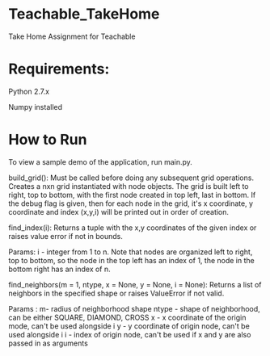 # Teachable_TakeHome
Take Home Assignment for Teachable

# Requirements:

Python 2.7.x

Numpy installed


# How to Run
To view a sample demo of the application, run main.py.


build_grid(): Must be called before doing any subsequent grid operations. Creates a nxn grid instantiated with node objects. The grid is built left to right, top to bottom, with the first node created in top left, last in bottom. 
If the debug flag is given, then for each node in the grid, it's x coordinate, y coordinate and index (x,y,i) will be printed out in order of creation.


find_index(i): 
Returns a tuple with the x,y coordinates of the given index or raises value error if not in bounds. 

Params:
i - integer from 1 to n. Note that nodes are organized left to right, top to bottom, so the node in the top left has an index of 1, the node in the bottom right has an index of n.

find_neighbors(m = 1, ntype,  x = None, y = None, i = None):
Returns a list of neighbors in the specified shape or raises ValueError if not valid. 

Params :
m- radius of neighborhood shape
ntype - shape of neighborhood, can be either SQUARE, DIAMOND, CROSS
x - x coordinate of the origin mode, can't be used alongside i
y - y coordinate of origin node, can't be used alongside i
i - index of origin node, can't be used if x and y are also passed in as arguments




